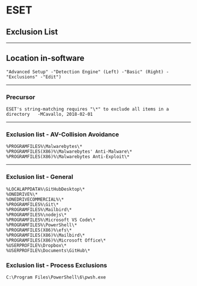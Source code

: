 
# ESET
## Exclusion List

***
## Location in-software
``` "Advanced Setup" -"Detection Engine" (Left) -"Basic" (Right) -"Exclusions" -"Edit") ```

***
### Precursor
``` ESET's string-matching requires "\*" to exclude all items in a directory   -MCavallo, 2018-02-01 ```

***
### Exclusion list - AV-Collision Avoidance
```
%PROGRAMFILES%\Malwarebytes\*
%PROGRAMFILES(X86)%\Malwarebytes' Anti-Malware\*
%PROGRAMFILES(X86)%\Malwarebytes Anti-Exploit\*
```

***
### Exclusion list - General
```
%LOCALAPPDATA%\GitHubDesktop\*
%ONEDRIVE%\*
%ONEDRIVECOMMERCIAL%\*
%PROGRAMFILES%\Git\*
%PROGRAMFILES%\Mailbird\*
%PROGRAMFILES%\nodejs\*
%PROGRAMFILES%\Microsoft VS Code\*
%PROGRAMFILES%\PowerShell\*
%PROGRAMFILES(X86)%\efs\*
%PROGRAMFILES(X86)%\Mailbird\*
%PROGRAMFILES(X86)%\Microsoft Office\*
%USERPROFILE%\Dropbox\*
%USERPROFILE%\Documents\GitHub\*
```

### Exclusion list - Process Exclusions
```
C:\Program Files\PowerShell\6\pwsh.exe
```
